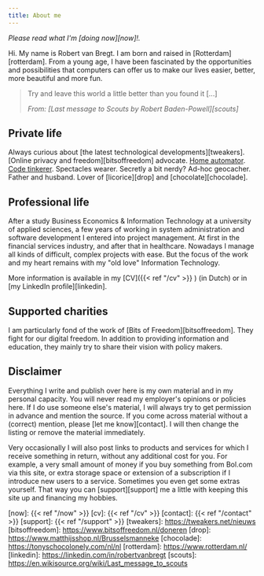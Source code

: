 ```yaml
---
title: About me
---
```

<!-- markdownlint-disable MD052 -->

*Please read what I'm [doing now][now]!.*

Hi. My name is Robert van Bregt. I am born and raised in [Rotterdam][rotterdam].
From a young age, I have been fascinated by the opportunities and possibilities that computers can offer us to make our lives easier, better, more beautiful and more fun.

> Try and leave this world a little better than you found it [...]
>
> *From: [Last message to Scouts by Robert Baden-Powell][scouts]*

## Private life

Always curious about [the latest technological developments][tweakers].
[Online privacy and freedom][bitsoffreedom] advocate.
[Home automator](/tags/domotics).
[Code tinkerer](/tags/code).
Spectacles wearer.
Secretly a bit nerdy?
Ad-hoc geocacher.
Father and husband.
Lover of [licorice][drop] and [chocolate][chocolade].

## Professional life

After a study Business Economics & Information Technology at a university of applied sciences, a few years of working in system administration and software development I entered into project management.
At first in the financial services industry, and after that in healthcare.
Nowadays I manage all kinds of difficult, complex projects with ease. But the focus of the work and my heart remains with my "old love" Information Technology.

More information is available in my [CV]({{< ref "/cv" >}} ) (in Dutch) or in [my LinkedIn profile][linkedin].

## Supported charities

I am particularly fond of the work of [Bits of Freedom][bitsoffreedom]. They fight for our digital freedom. In addition to providing information and education, they mainly try to share their vision with policy makers.

## Disclaimer

Everything I write and publish over here is my own material and in my personal capacity. You will never read my employer's opinions or policies here. If I do use someone else's material, I will always try to get permission in advance and mention the source. If you come across material without a (correct) mention, please [let me know][contact]. I will then change the listing or remove the material immediately.

Very occasionally I will also post links to products and services for which I receive something in return, without any additional cost for you. For example, a very small amount of money if you buy something from Bol.com via this site, or extra storage space or extension of a subscription if I introduce new users to a service. Sometimes you even get some extras yourself. That way you can [support][support] me a little with keeping this site up and financing my hobbies.

[now]: {{< ref "/now" >}}
[cv]: {{< ref "/cv" >}}
[contact]: {{< ref "/contact" >}}
[support]: {{< ref "/support" >}}
[tweakers]: <https://tweakers.net/nieuws>
[bitsoffreedom]: <https://www.bitsoffreedom.nl/doneren>
[drop]: <https://www.matthijsshop.nl/Brusselsmanneke>
[chocolade]: <https://tonyschocolonely.com/nl/nl>
[rotterdam]: <https://www.rotterdam.nl/>
[linkedin]: <https://linkedin.com/in/robertvanbregt>
[scouts]: <https://en.wikisource.org/wiki/Last_message_to_scouts>
